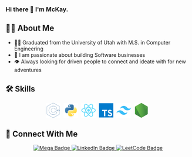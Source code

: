 ### Hi there 👋 I'm McKay.

## 👨‍💻 About Me

- 👨‍🎓 Graduated from the University of Utah with M.S. in Computer Engineering
- 🙌 I am passionate about building Software businesses
- 👁️ Always looking for driven people to connect and ideate with for new adventures
 
## 🛠️ Skills
<div id="skills" align="center">
  <img src="https://github.com/devicons/devicon/blob/master/icons/cplusplus/cplusplus-line.svg" title="cplusplus" alt="cplusplus" width="40" height="40"/>&nbsp;
  <img src="https://github.com/devicons/devicon/blob/master/icons/python/python-original.svg" title="python" alt="python" width="40" height="40"/>&nbsp;
  <img src="https://github.com/devicons/devicon/blob/master/icons/react/react-original.svg" title="React" alt="React" width="40" height="40"/>&nbsp;
  <img src="https://github.com/devicons/devicon/blob/master/icons/typescript/typescript-original.svg" title="typescript" alt="typescript" width="40" height="40"/>&nbsp;
  <img src="https://github.com/devicons/devicon/blob/master/icons/tailwindcss/tailwindcss-plain.svg" title="tailwindcss" alt="tailwindcss" width="40" height="40"/>&nbsp;
  <img src="https://github.com/devicons/devicon/blob/master/icons/nodejs/nodejs-original.svg" title="nodejs" alt="nodejs" width="40" height="40" />&nbsp;
</div>


## 🧠 Connect With Me
<div id="badges" align="center">
 <a href="https://mckaymower.com/" target="_blank" rel="noopener">
  <img src="https://img.shields.io/badge/Website-gray?style=for-the-badge&logo=mega&logoColor=white" alt="Mega Badge"/>
  </a>
  <a href="https://www.linkedin.com/in/mmower777/" target="_blank" rel="noopener">
  <img src="https://img.shields.io/badge/LinkedIn-blue?style=for-the-badge&logo=linkedin&logoColor=white" alt="LinkedIn Badge"/>
  </a>
 <a href="https://leetcode.com/McKayMower/" target="_blank" rel="noopener">
  <img src="https://img.shields.io/badge/LeetCode-black?style=for-the-badge&logo=leetcode&logoColor=white" alt="LeetCode Badge"/>
  </a>
 
</div>

<!--
  NOTES
  icons from: https://github.com/devicons/devicon/tree/master/icons
  emojis type in by :<emoji>:
-->
